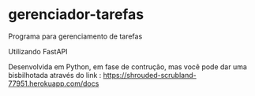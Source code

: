 # gerenciador-tarefas

Programa para gerenciamento de tarefas

Utilizando FastAPI

Desenvolvida em Python, em fase de contrução, mas você pode dar uma bisbilhotada através do link : https://shrouded-scrubland-77951.herokuapp.com/docs
